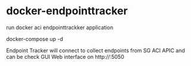 # docker-endpointtracker

run docker aci endpointtrackker application

docker-compose up -d

Endpoint Tracker will connect to collect endpoints from SG ACI APIC and can be check GUI Web interface on http://<your-host-ip>:5050
